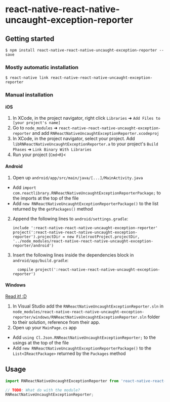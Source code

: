 
# react-native-react-native-uncaught-exception-reporter

## Getting started

`$ npm install react-native-react-native-uncaught-exception-reporter --save`

### Mostly automatic installation

`$ react-native link react-native-react-native-uncaught-exception-reporter`

### Manual installation


#### iOS

1. In XCode, in the project navigator, right click `Libraries` ➜ `Add Files to [your project's name]`
2. Go to `node_modules` ➜ `react-native-react-native-uncaught-exception-reporter` and add `RNReactNativeUncaughtExceptionReporter.xcodeproj`
3. In XCode, in the project navigator, select your project. Add `libRNReactNativeUncaughtExceptionReporter.a` to your project's `Build Phases` ➜ `Link Binary With Libraries`
4. Run your project (`Cmd+R`)<

#### Android

1. Open up `android/app/src/main/java/[...]/MainActivity.java`
  - Add `import com.reactlibrary.RNReactNativeUncaughtExceptionReporterPackage;` to the imports at the top of the file
  - Add `new RNReactNativeUncaughtExceptionReporterPackage()` to the list returned by the `getPackages()` method
2. Append the following lines to `android/settings.gradle`:
  	```
  	include ':react-native-react-native-uncaught-exception-reporter'
  	project(':react-native-react-native-uncaught-exception-reporter').projectDir = new File(rootProject.projectDir, 	'../node_modules/react-native-react-native-uncaught-exception-reporter/android')
  	```
3. Insert the following lines inside the dependencies block in `android/app/build.gradle`:
  	```
      compile project(':react-native-react-native-uncaught-exception-reporter')
  	```

#### Windows
[Read it! :D](https://github.com/ReactWindows/react-native)

1. In Visual Studio add the `RNReactNativeUncaughtExceptionReporter.sln` in `node_modules/react-native-react-native-uncaught-exception-reporter/windows/RNReactNativeUncaughtExceptionReporter.sln` folder to their solution, reference from their app.
2. Open up your `MainPage.cs` app
  - Add `using Cl.Json.RNReactNativeUncaughtExceptionReporter;` to the usings at the top of the file
  - Add `new RNReactNativeUncaughtExceptionReporterPackage()` to the `List<IReactPackage>` returned by the `Packages` method
      

## Usage
```javascript
import RNReactNativeUncaughtExceptionReporter from 'react-native-react-native-uncaught-exception-reporter';

// TODO: What do with the module?
RNReactNativeUncaughtExceptionReporter;
```
  